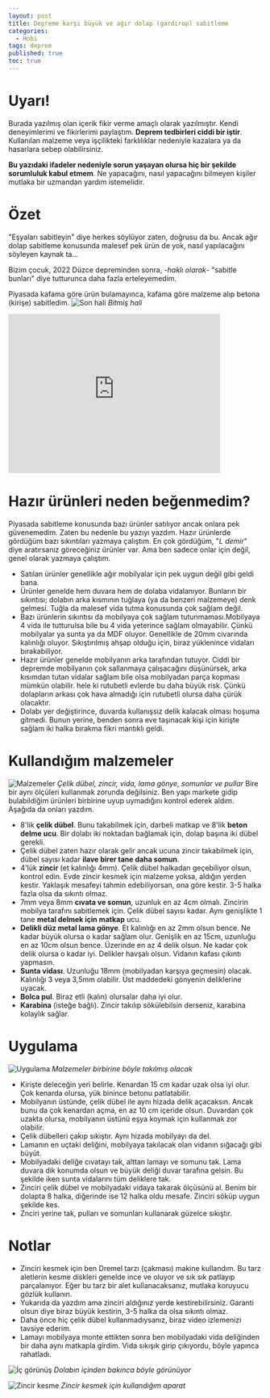 ```yaml
---
layout: post
title: Depreme karşı büyük ve ağır dolap (gardırop) sabitleme
categories:
  - Hobi
tags: deprem
published: true
toc: true
---
```


# Uyarı!
Burada yazılmış olan içerik fikir verme amaçlı olarak yazılmıştır. Kendi deneyimlerimi ve fikirlerimi paylaştım. **Deprem tedbirleri ciddi bir iştir**. Kullanılan malzeme veya işçilikteki farklılıklar nedeniyle kazalara ya da hasarlara sebep olabilirsiniz.

**Bu yazıdaki ifadeler nedeniyle sorun yaşayan olursa hiç bir şekilde sorumluluk kabul etmem**. Ne yapacağını, nasıl yapacağını bilmeyen kişiler mutlaka bir uzmandan yardım istemelidir.

# Özet
"Eşyaları sabitleyin" diye herkes söylüyor zaten, doğrusu da bu. Ancak ağır dolap sabitleme konusunda malesef pek ürün de yok, nasıl yapılacağını söyleyen kaynak ta...

Bizim çocuk, 2022 Düzce depreminden sonra, -*haklı olarak*- "sabitle bunları" diye tutturunca daha fazla erteleyemedim.

Piyasada kafama göre ürün bulamayınca, kafama göre malzeme alıp betona (kirişe) sabitledim.
![Son hali](/images/2022-12-04-00-SonHali.jpg)
_Bitmiş hali_

<iframe width="420" height="315" src="http://www.youtube.com/embed/hGIiAiYY6hA" frameborder="0" allowfullscreen></iframe>

# Hazır ürünleri neden beğenmedim?
Piyasada sabitleme konusunda bazı ürünler satılıyor ancak onlara pek güvenemedim. Zaten bu nedenle bu yazıyı yazdım. Hazır ürünlerde gördüğüm bazı sıkıntıları yazmaya çalıştım. En çok gördüğüm, "*L demir*" diye aratırsanız göreceğiniz ürünler var. Ama ben sadece onlar için değil, genel olarak yazmaya çalıştım. 
- Satılan ürünler genellikle ağır mobilyalar için pek uygun değil gibi geldi bana.
- Ürünler genelde hem duvara hem de dolaba vidalanıyor. Bunların bir sıkıntısı; dolabın arka kısmının tuğlaya (ya da benzeri malzemeye) denk gelmesi. Tuğla da malesef vida tutma konusunda çok sağlam değil.
- Bazı ürünlerin sıkıntısı da mobilyaya çok sağlam tutunmaması.Mobilyaya 4 vida ile tutturulsa bile bu 4 vida yeterince sağlam olmayabilir. Çünkü mobilyalar ya sunta ya da MDF oluyor. Genellikle de 20mm civarında kalınlığı oluyor. Sıkıştırılmış ahşap olduğu için, biraz yüklenince vidaları bırakabiliyor.
- Hazır ürünler genelde mobilyanın arka tarafından tutuyor. Ciddi bir depremde mobilyanın çok sallanmaya çalışacağını düşünürsek, arka kısımdan tutan vidalar sağlam bile olsa mobilyadan parça kopması mümkün olabilir. hele ki rutubetli evlerde bu daha büyük risk. Çünkü dolapların arkası çok hava almadığı için rutubetli olursa daha çürük olacaktır.
- Dolabı yer değiştirince, duvarda kullanışsız delik kalacak olması hoşuma gitmedi. Bunun yerine, benden sonra eve taşınacak kişi için kirişte sağlam iki halka bırakma fikri mantıklı geldi.

# Kullandığım malzemeler
![Malzemeler](/images/2022-12-04-01-malzemeler.jpg)
_Çelik dübel, zincir, vida, lama gönye, somunlar ve pullar_
Bire bir aynı ölçüleri kullanmak zorunda değilsiniz. Ben yapı markete gidip bulabildiğim ürünleri birbirine uyup uymadığını kontrol ederek aldım. Aşağıda da onları yazdım.
- 8'lik **çelik dübel**. Bunu takabilmek için, darbeli matkap ve 8'lik **beton delme ucu**. Bir dolabı iki noktadan bağlamak için, dolap başına iki dübel gerekli.
- Çelik dübel zaten hazır olarak gelir ancak ucuna zincir takabilmek için, dübel sayısı kadar **ilave birer tane daha somun**.
- 4'lük **zincir** (et kalınlığı 4mm). Çelik dübel halkadan geçebiliyor olsun, kontrol edin. Evde zincir kesmek için malzeme yoksa, aldığın yerden kestir. Yaklaşık mesafeyi tahmin edebiliyorsan, ona göre kestir. 3-5 halka fazla olsa da sıkıntı olmaz.
- 7mm veya 8mm **cıvata ve somun**, uzunluk en az 4cm olmalı. Zincirin mobilya tarafını sabitlemek için. Çelik dübel sayısı kadar. Aynı genişlikte 1 tane **metal delmek için matkap** ucu.
- **Delikli düz metal lama gönye**. Et kalınlığı en az 2mm olsun bence. Ne kadar büyük olursa o kadar sağlam olur. Genişlik en az 15cm, uzunluğu en az 10cm olsun bence. Üzerinde en az 4 delik olsun. Ne kadar çok delik olursa o kadar iyi. Delikler havşalı olsun. Vidanın kafası çıkıntı yapmasın.
- **Sunta vidası**. Uzunluğu 18mm (mobilyadan karşıya geçmesin) olacak. Kalınlığı 3 veya 3,5mm olabilir. Üst maddedeki gönyenin deliklerine uyacak.
- **Bolca pul**. Biraz etli (kalın) olursalar daha iyi olur.
- **Karabina** (isteğe bağlı). Zincir takılıp sökülebilsin derseniz, karabina kolaylık sağlar.

# Uygulama
![Uygulama](/images/2022-12-04-02-uygulama.jpg)
_Malzemeler birbirine böyle takılmış olacak_
- Kirişte deleceğin yeri belirle. Kenardan 15 cm kadar uzak olsa iyi olur. Çok kenarda olursa, yük binince betonu patlatabilir.
- Mobilyanın üstünde, çelik dübel ile aynı hizada delik açacaksın. Ancak bunu da çok kenardan açma, en az 10 cm içeride olsun. Duvardan çok uzakta olursa, mobilyanın üstünü eşya koymak için kullanmak zor olabilir.
- Çelik dübelleri çakıp sıkıştır. Aynı hizada mobilyayı da del.
- Lamanın en uçtaki deliğini, mobilyaya takılacak olan vidanın sığacağı gibi büyüt.
- Mobilyadaki deliğe cıvatayı tak, alttan lamayı ve somunu tak. Lama duvara dik konumda olsun ve büyük deliği duvar tarafına gelsin. Bu şekilde iken sunta vidalarını tüm deliklere tak.
- Zinciri çelik dübel ve mobilyadaki vidaya takarak ölçüsünü al. Benim bir dolapta 8 halka, diğerinde ise 12 halka oldu mesafe. Zinciri söküp uygun şekilde kes.
- Znciri yerine tak, pulları ve somunları kullanarak güzelce sıkıştır.

# Notlar
- Zinciri kesmek için ben Dremel tarzı (çakması) makine kullandım. Bu tarz aletlerin kesme diskleri genelde ince ve oluyor ve sık sık patlayıp parçalanıyor. Eğer bu tarz bir alet kullanacaksanız, mutlaka koruyucu gözlük kullanın.
- Yukarıda da yazdım ama zinciri aldığınız yerde kestirebilirsiniz. Garanti olsun diye biraz büyük kestirin, 3-5 halka da olsa sıkıntı olmaz.
- Daha önce hiç çelik dübel kullanmadıysanız, biraz video izlemenizi tavsiye ederim.
- Lamayı mobilyaya monte ettikten sonra ben mobilyadaki vida deliğinden bir daha aynı matkapla girdim. Vida sıkışık girip çıkıyordu, böyle yapınca rahatladı.

![İç görünüş](/images/2022-12-04-03-IcGorunus.jpg)
_Dolabın içinden bakınca böyle görünüyor_

![Zincir kesme](/images/2022-12-04-04-ZincirKesme.jpg)
_Zincir kesmek için kullandığım aparat_